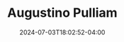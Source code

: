 ---
title: Augustino Pulliam
date: 2024-07-03T18:02:52-04:00
featured_image: Augustino-Pulliam.webp
featured_image_attr: 
featured_image_attr_link: 
Socials:
  Facebook: 
  Twitter: 
  Instagram: 
  LinkedIn: 
  IBDB: 
  IMDb:
  Website: https://resumes.breakdownexpress.com/1052322-2964242?email=afbe202a-ae72-40e7-85c8-e81acc593abb
---